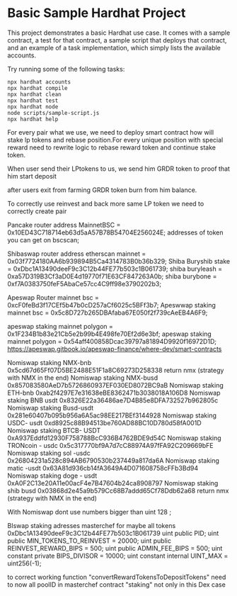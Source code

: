 # Basic Sample Hardhat Project

This project demonstrates a basic Hardhat use case. It comes with a sample contract, a test for that contract, a sample script that deploys that contract, and an example of a task implementation, which simply lists the available accounts.

Try running some of the following tasks:

```shell
npx hardhat accounts
npx hardhat compile
npx hardhat clean
npx hardhat test
npx hardhat node
node scripts/sample-script.js
npx hardhat help
```
For every pair what we use, we need to deploy smart contract how will stake lp tokens and rebase position.For every unique position with special reward need to rewrite logic to rebase reward token and continue stake token. 

When user send their LPtokens to us, we send him GRDR token to proof that him start deposit

after users exit from farming GRDR token burn from him balance.

To correctly use reinvest and back more same LP token we need to correctly create pair

Pancake router address MainnetBSC =  0x10ED43C718714eb63d5aA57B78B54704E256024E;
addresses  of token you can get on bscscan;

Shibaswap router address etherscan mainnet = 0x03f7724180AA6b939894B5Ca4314783B0b36b329;
Shiba Buryshib stake = 0xDbc1A13490deeF9c3C12b44FE77b503c1B061739;
shiba buryleash = 0xa57D319B3Cf3aD0E4d19770f71E63CF847263A0b;
shiba burybone = 0xf7A0383750feF5AbaCe57cc4C9ff98e3790202b3;

Apeswap Router mainnet bsc = 0xcF0feBd3f17CEf5b47b0cD257aCf6025c5BFf3b7;
Apeswwap staking mainnet bsc = 0x5c8D727b265DBAfaba67E050f2f739cAeEB4A6F9;

apeswap staking mainnet polygon = 0x1F234B1b83e21Cb5e2b99b4E498fe70Ef2d6e3bf;
apeswap staking mainnet polygon = 0x54aff400858Dcac39797a81894D9920f16972D1D;
https://apeswap.gitbook.io/apeswap-finance/where-dev/smart-contracts



Nomiswap staking NMX-bnb 0x5cd67d65Ff07D5BE2488E51F1a8C69273D258338 return nmx (strategy with NMX  in the end)
Nomiswap staking NMX-busd 0x857083580AeD7b5726860937EF030ED8072BC9aB
Nomiswap staking ETH-bnb 0xab2f4297E7e31638eBE8362471b3038018A106D8
Nomiswap staking BNB usdt 0x8326E22a36486ae7D4B85e8DFA732527b962805c
Nomiswap staking Busd-usdt 0x281e60407b095b956a6A5ac98EE217BEf3144928
Nomiswap staking USDC- usdt 0xd8925c88B94513be760AD88BC10D780d58fA001D
Nomiswap staking BTCB- USDT 0xA937Eddfd12930F758788BcC936B4762BDE9d54C
Nomiswap staking TRONcoin - usdc 0x5c317770bf9A7d7cC88974A97fFA92C209669bFE
Nomiswap staking sol -usdc 0x26804231a528c894AB6790530b237449a817da6A
Nomiswap staking matic -usdt 0x63A81d936cb14fA3649A4D071608758cFFb3Bd94
Nomiswap staking doge - usdt 0xA0F2C13e20A11e00acF4e7B47604b24ca8908797
Nomiswap staking shib busd  0x03868d2e45a9b579Cc68B7addd65Cf78Ddb62a68 return nmx (strategy with NMX  in the end)


With Nomiswap dont use numbers bigger than uint 128 ;



BIswap staking adresses 
masterchef for maybe all tokens 0xDbc1A13490deeF9c3C12b44FE77b503c1B061739
uint public PID;
  uint public MIN_TOKENS_TO_REINVEST = 20000;
  uint public REINVEST_REWARD_BIPS = 500;
  uint public ADMIN_FEE_BIPS = 500;
  uint constant private BIPS_DIVISOR = 10000;
  uint constant internal UINT_MAX = uint256(-1);

  to correct working function   "convertRewardTokensToDepositTokens" need to now all poolID in masterchef contract "staking"
  not only in this Dex case



